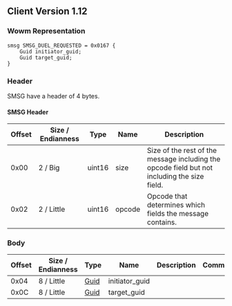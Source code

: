 ## Client Version 1.12

### Wowm Representation
```rust,ignore
smsg SMSG_DUEL_REQUESTED = 0x0167 {
    Guid initiator_guid;
    Guid target_guid;
}
```
### Header
SMSG have a header of 4 bytes.

#### SMSG Header
| Offset | Size / Endianness | Type   | Name   | Description |
| ------ | ----------------- | ------ | ------ | ----------- |
| 0x00   | 2 / Big           | uint16 | size   | Size of the rest of the message including the opcode field but not including the size field.|
| 0x02   | 2 / Little        | uint16 | opcode | Opcode that determines which fields the message contains.|
### Body
| Offset | Size / Endianness | Type | Name | Description | Comment |
| ------ | ----------------- | ---- | ---- | ----------- | ------- |
| 0x04 | 8 / Little | [Guid](../spec/packed-guid.md) | initiator_guid |  |  |
| 0x0C | 8 / Little | [Guid](../spec/packed-guid.md) | target_guid |  |  |
